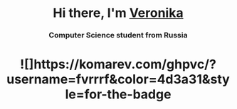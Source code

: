 <h1 align="center">Hi there, I'm <a href="https://github.com/fvrrrf" target="_blank">Veronika</a>
<h3 align="center">Computer Science student from Russia
<h1 align="center">![]https://komarev.com/ghpvc/?username=fvrrrf&color=4d3a31&style=for-the-badge</a>
